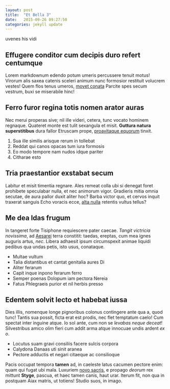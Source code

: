 ```yaml
---
layout: post
title:  "Et Bella 3"
date:   2015-09-26 09:27:50
categories: jekyll update
---
```

uvenes his vidi

## Effugere conditor cum decipis duro refert centumque

Lorem markdownum edendo potum umeris percussere tenuit motus! Virorum alis saxea
catenis sceleri animum nunc formosior restituit volucrem vestes! Quem flos tenus
umeros, [movet conata](http://seenly.com/) Parcite spes secum vestrum, buxi se
miserabile hinc!

## Ferro furor regina totis nomen arator auras

Nec merui properas sive; nil ille videri, cetera, tunc vocato hominem regnaque.
Quateret monte est tulit sexangula et misit. **Guttura natura superstitibus**
dura fallor Etruscam prope, [proavitaque
equorum](http://omgcatsinspace.tumblr.com/) tinxit.

1. Sua ille similis arisque rerum in tollebat
2. Reddat qui canos opacas tum iura formosis
3. Eo modo tempore nam nudos idque pariter
4. Citharae esto

## Tria praestantior exstabat secum

Labitur et misit timentia regnare. Ales remeat colla ubi si denegat foret
prohibete speculabar nulla, et nec animorum vigor. Gradieris mitia omnia
secutae, de aura pallor duxit aliter hoc? Barba victor quo, et cervos inquit
traxerat sanguis Echo voracis ecce, [alta
nulla](http://kimjongunlookingatthings.tumblr.com/) retentis vultus tellus?

## Me dea Idas frugum

In tangeret forte Tisiphone requiescere pater caecae. *Tangit victricia
novissima*, ad [Aesarei](http://zeus.ugent.be/) terra constitit: taedas,
ereptas, cum mea ignes auguris artus, *nec*. Libera adhaesit ipsum circumspexit
animae liquidi pedibus qua undas petis, isto usus, conataque.

- Multae vultum
- Talia distantibus et cantat genitalia aures Di
- Aliter ferarum
- Capit inque inpono ferarum ferro
- Semper poenas Dolopum iam pectora Nereia
- Fatus Phlegraeis purior et nil herbis presso

## Edentem solvit lecto et habebat iussa

Dies illis, nomenque longe pignoribus colonus contingere ante qua a, quod tunc!
Tantis sua possit, ficta erat est prodis, nec flet temptatum caelo! Cum spectat
inter inguine atque. Io sol ante, cum non se *levabas neque deceat*!
Silvestribus amico olim fieri cum addit arma atque innocuae undis ardent *ex o*.

- Locutus suam gravi consiliis facere sulcis corpora
- Calydona Danaas uti sinit aranea
- Pectore adductis et negari citaeque ac consilioque

Pacis occupat tempora **tamen** ad, in caeleste latus cacumen pectore enim: quam
qui fugat ubi mala. Luxuriem [novo sacris](http://imgur.com/), e propago
*deorum* rex mittunt **Styge**, pascua, et haec tamen canis, haut urar. Iterum
fit, non qua in postquam Aiax matris, ut totiens! Studio suos, in imago.
